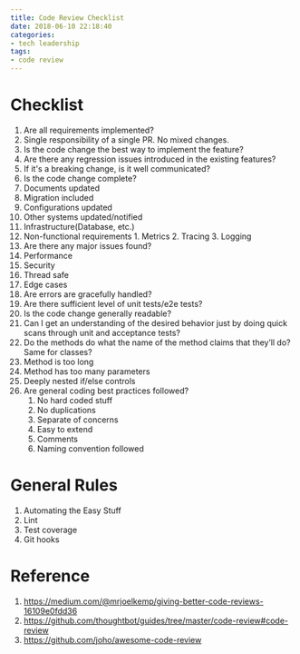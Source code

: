 ```yaml
---
title: Code Review Checklist
date: 2018-06-10 22:18:40
categories:
- tech leadership
tags:
- code review
---
```

# Checklist

1. Are all requirements implemented?
2. Single responsibility of a single PR. No mixed changes.
2. Is the code change the best way to implement the feature?
3. Are there any regression issues introduced in the existing features?
4. If it's a breaking change, is it well communicated?
5. Is the code change complete?
  1. Documents updated
  2. Migration included
  2. Configurations updated
  3. Other systems updated/notified
  4. Infrastructure(Database, etc.)
  5. Non-functional requirements
    1. Metrics
    2. Tracing
    3. Logging
6. Are there any major issues found?
  1. Performance
  2. Security
  3. Thread safe
  4. Edge cases
7. Are errors are gracefully handled?
8. Are there sufficient level of unit tests/e2e tests?
9. Is the code change generally readable?
  1. Can I get an understanding of the desired behavior just by doing quick scans through unit and acceptance tests?
  2. Do the methods do what the name of the method claims that they’ll do? Same for classes?
  3. Method is too long
  4. Method has too many parameters
  5. Deeply nested if/else controls
10. Are general coding best practices followed?
    1. No hard coded stuff
    2. No duplications
    3. Separate of concerns
    4. Easy to extend
    5. Comments
    6. Naming convention followed

# General Rules
1. Automating the Easy Stuff
  1. Lint
  2. Test coverage
  3. Git hooks

# Reference
1. https://medium.com/@mrjoelkemp/giving-better-code-reviews-16109e0fdd36
2. https://github.com/thoughtbot/guides/tree/master/code-review#code-review
3. https://github.com/joho/awesome-code-review